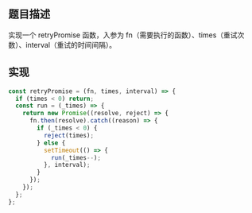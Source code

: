 ## 题目描述

实现一个 retryPromise 函数，入参为 fn（需要执行的函数）、times（重试次数）、interval（重试的时间间隔）。

## 实现

```ts
const retryPromise = (fn, times, interval) => {
  if (times < 0) return;
  const run = (_times) => {
    return new Promise((resolve, reject) => {
      fn.then(resolve).catch((reason) => {
        if (_times < 0) {
          reject(times);
        } else {
          setTimeout(() => {
            run(_times--);
          }, interval);
        }
      });
    });
  };
};
```

